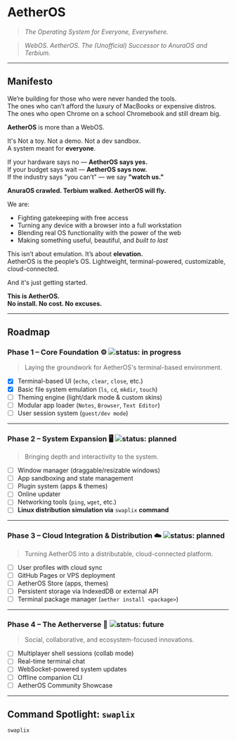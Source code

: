 # **AetherOS**

> *The Operating System for Everyone, Everywhere.*

> *WebOS. AetherOS. The (Unofficial) Successor to AnuraOS and Terbium.*

---

## **Manifesto**

We’re building for those who were never handed the tools.  
The ones who can’t afford the luxury of MacBooks or expensive distros.  
The ones who open Chrome on a school Chromebook and still dream big.  

**AetherOS** is more than a WebOS.  

It's Not a toy. Not a demo. Not a dev sandbox.  
A system meant for **everyone**.  

If your hardware says no — **AetherOS says yes.**  
If your budget says wait — **AetherOS says now.**  
If the industry says "you can’t" — we say **"watch us."**

**AnuraOS crawled. Terbium walked. AetherOS will fly.**

We are:
- Fighting gatekeeping with free access  
- Turning any device with a browser into a full workstation  
- Blending real OS functionality with the power of the web  
- Making something useful, beautiful, and *built to last*  

This isn’t about emulation. It’s about **elevation.**  
AetherOS is the people’s OS. Lightweight, terminal-powered, customizable, cloud-connected.

And it's just getting started.

**This is AetherOS.**  
**No install. No cost. No excuses.**

---

## **Roadmap**

### **Phase 1 – Core Foundation** ⚙️ ![status: in progress](https://img.shields.io/badge/status-in--progress-yellow)

> Laying the groundwork for AetherOS's terminal-based environment.

- [x] Terminal-based UI (`echo`, `clear`, `close`, etc.)  
- [x] Basic file system emulation (`ls`, `cd`, `mkdir`, `touch`)  
- [ ] Theming engine (light/dark mode & custom skins)  
- [ ] Modular app loader (`Notes`, `Browser`, `Text Editor`)  
- [ ] User session system (`guest/dev mode`)

---

### **Phase 2 – System Expansion** 🖥️ ![status: planned](https://img.shields.io/badge/status-planned-blue)

> Bringing depth and interactivity to the system.

- [ ] Window manager (draggable/resizable windows)  
- [ ] App sandboxing and state management  
- [ ] Plugin system (apps & themes)  
- [ ] Online updater  
- [ ] Networking tools (`ping`, `wget`, etc.)  
- [ ] **Linux distribution simulation via** `swaplix` **command**

---

### **Phase 3 – Cloud Integration & Distribution** ☁️ ![status: planned](https://img.shields.io/badge/status-planned-blue)

> Turning AetherOS into a distributable, cloud-connected platform.

- [ ] User profiles with cloud sync  
- [ ] GitHub Pages or VPS deployment  
- [ ] AetherOS Store (apps, themes)  
- [ ] Persistent storage via IndexedDB or external API  
- [ ] Terminal package manager (`aether install <package>`)

---

### **Phase 4 – The Aetherverse** 🌌 ![status: future](https://img.shields.io/badge/status-future-lightgrey)

> Social, collaborative, and ecosystem-focused innovations.

- [ ] Multiplayer shell sessions (collab mode)  
- [ ] Real-time terminal chat  
- [ ] WebSocket-powered system updates  
- [ ] Offline companion CLI  
- [ ] AetherOS Community Showcase

---

## **Command Spotlight: `swaplix`**

```bash
swaplix
